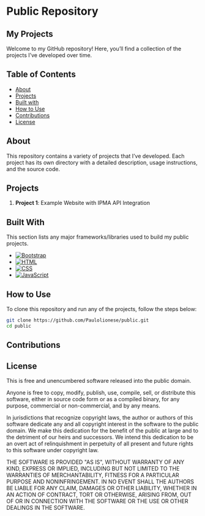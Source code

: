 # Public Repository

## My Projects

Welcome to my GitHub repository! Here, you’ll find a collection of the projects I’ve developed over time.

## Table of Contents

- [About](#about)
- [Projects](#projects)
- [Built with](#built-with)
- [How to Use](#how-to-use)
- [Contributions](#contributions)
- [License](#license)

## About

This repository contains a variety of projects that I’ve developed. Each project has its own directory with a detailed description, usage instructions, and the source code.

## Projects

1. **Project 1**: Example Website with IPMA API Integration

## Built With

This section lists any major frameworks/libraries used to build my public projects.

* [![Bootstrap](https://img.shields.io/badge/Bootstrap-5.x-blue)](https://getbootstrap.com)
* [![HTML](https://img.shields.io/badge/HTML-5-orange)](https://developer.mozilla.org/en-US/docs/Web/HTML)
* [![CSS](https://img.shields.io/badge/CSS-3-blue)](https://developer.mozilla.org/en-US/docs/Web/CSS)
* [![JavaScript](https://img.shields.io/badge/JavaScript-ES6-yellow)](https://developer.mozilla.org/en-US/docs/Web/JavaScript)

## How to Use

To clone this repository and run any of the projects, follow the steps below:

```bash
git clone https://github.com/Paulolionese/public.git
cd public
```
## Contributions

## License

This is free and unencumbered software released into the public domain.

Anyone is free to copy, modify, publish, use, compile, sell, or distribute this software, either in source code form or as a compiled binary, for any purpose, commercial or non-commercial, and by any means.

In jurisdictions that recognize copyright laws, the author or authors of this software dedicate any and all copyright interest in the software to the public domain. We make this dedication for the benefit of the public at large and to the detriment of our heirs and successors. We intend this dedication to be an overt act of relinquishment in perpetuity of all present and future rights to this software under copyright law.

THE SOFTWARE IS PROVIDED "AS IS", WITHOUT WARRANTY OF ANY KIND, EXPRESS OR IMPLIED, INCLUDING BUT NOT LIMITED TO THE WARRANTIES OF MERCHANTABILITY, FITNESS FOR A PARTICULAR PURPOSE AND NONINFRINGEMENT. IN NO EVENT SHALL THE AUTHORS BE LIABLE FOR ANY CLAIM, DAMAGES OR OTHER LIABILITY, WHETHER IN AN ACTION OF CONTRACT, TORT OR OTHERWISE, ARISING FROM, OUT OF OR IN CONNECTION WITH THE SOFTWARE OR THE USE OR OTHER DEALINGS IN THE SOFTWARE.

